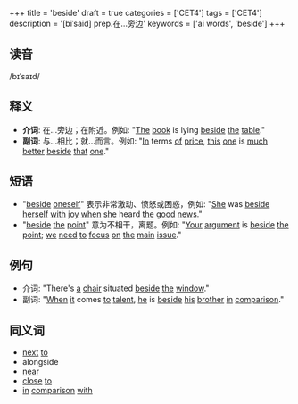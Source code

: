 +++
title = 'beside'
draft = true
categories = ['CET4']
tags = ['CET4']
description = '[biˈsaid] prep.在…旁边'
keywords = ['ai words', 'beside']
+++

## 读音
/bɪˈsaɪd/

## 释义
- **介词**: 在...旁边；在附近。例如: "[The](/zh/post/the/) [book](/zh/post/book/) is lying [beside](/zh/post/beside/) [the](/zh/post/the/) [table](/zh/post/table/)." 
- **副词**: 与...相比；就...而言。例如: "[In](/zh/post/in/) terms [of](/zh/post/of/) [price](/zh/post/price/), [this](/zh/post/this/) [one](/zh/post/one/) is [much](/zh/post/much/) [better](/zh/post/better/) [beside](/zh/post/beside/) [that](/zh/post/that/) [one](/zh/post/one/)."

## 短语
- "[beside](/zh/post/beside/) [oneself](/zh/post/oneself/)" 表示非常激动、愤怒或困惑，例如: "[She](/zh/post/she/) was [beside](/zh/post/beside/) [herself](/zh/post/herself/) [with](/zh/post/with/) [joy](/zh/post/joy/) [when](/zh/post/when/) [she](/zh/post/she/) heard [the](/zh/post/the/) [good](/zh/post/good/) [news](/zh/post/news/)."
- "[beside](/zh/post/beside/) [the](/zh/post/the/) [point](/zh/post/point/)" 意为不相干，离题。例如: "[Your](/zh/post/your/) [argument](/zh/post/argument/) is [beside](/zh/post/beside/) [the](/zh/post/the/) [point](/zh/post/point/); [we](/zh/post/we/) [need](/zh/post/need/) [to](/zh/post/to/) [focus](/zh/post/focus/) [on](/zh/post/on/) [the](/zh/post/the/) [main](/zh/post/main/) [issue](/zh/post/issue/)."

## 例句
- 介词: "There's [a](/zh/post/a/) [chair](/zh/post/chair/) situated [beside](/zh/post/beside/) [the](/zh/post/the/) [window](/zh/post/window/)."
- 副词: "[When](/zh/post/when/) [it](/zh/post/it/) comes [to](/zh/post/to/) [talent](/zh/post/talent/), [he](/zh/post/he/) is [beside](/zh/post/beside/) [his](/zh/post/his/) [brother](/zh/post/brother/) [in](/zh/post/in/) [comparison](/zh/post/comparison/)."

## 同义词
- [next](/zh/post/next/) [to](/zh/post/to/)
- alongside
- [near](/zh/post/near/)
- [close](/zh/post/close/) [to](/zh/post/to/)
- [in](/zh/post/in/) [comparison](/zh/post/comparison/) [with](/zh/post/with/)
